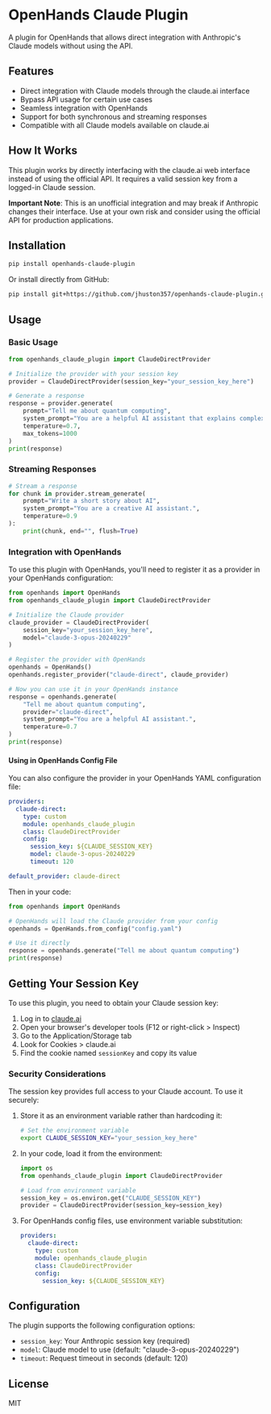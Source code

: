 # OpenHands Claude Plugin

A plugin for OpenHands that allows direct integration with Anthropic's Claude models without using the API.

## Features

- Direct integration with Claude models through the claude.ai interface
- Bypass API usage for certain use cases
- Seamless integration with OpenHands
- Support for both synchronous and streaming responses
- Compatible with all Claude models available on claude.ai

## How It Works

This plugin works by directly interfacing with the claude.ai web interface instead of using the official API. It requires a valid session key from a logged-in Claude session.

**Important Note**: This is an unofficial integration and may break if Anthropic changes their interface. Use at your own risk and consider using the official API for production applications.

## Installation

```bash
pip install openhands-claude-plugin
```

Or install directly from GitHub:

```bash
pip install git+https://github.com/jhuston357/openhands-claude-plugin.git
```

## Usage

### Basic Usage

```python
from openhands_claude_plugin import ClaudeDirectProvider

# Initialize the provider with your session key
provider = ClaudeDirectProvider(session_key="your_session_key_here")

# Generate a response
response = provider.generate(
    prompt="Tell me about quantum computing",
    system_prompt="You are a helpful AI assistant that explains complex topics in simple terms.",
    temperature=0.7,
    max_tokens=1000
)
print(response)
```

### Streaming Responses

```python
# Stream a response
for chunk in provider.stream_generate(
    prompt="Write a short story about AI",
    system_prompt="You are a creative AI assistant.",
    temperature=0.9
):
    print(chunk, end="", flush=True)
```

### Integration with OpenHands

To use this plugin with OpenHands, you'll need to register it as a provider in your OpenHands configuration:

```python
from openhands import OpenHands
from openhands_claude_plugin import ClaudeDirectProvider

# Initialize the Claude provider
claude_provider = ClaudeDirectProvider(
    session_key="your_session_key_here",
    model="claude-3-opus-20240229"
)

# Register the provider with OpenHands
openhands = OpenHands()
openhands.register_provider("claude-direct", claude_provider)

# Now you can use it in your OpenHands instance
response = openhands.generate(
    "Tell me about quantum computing",
    provider="claude-direct",
    system_prompt="You are a helpful AI assistant.",
    temperature=0.7
)
print(response)
```

#### Using in OpenHands Config File

You can also configure the provider in your OpenHands YAML configuration file:

```yaml
providers:
  claude-direct:
    type: custom
    module: openhands_claude_plugin
    class: ClaudeDirectProvider
    config:
      session_key: ${CLAUDE_SESSION_KEY}
      model: claude-3-opus-20240229
      timeout: 120

default_provider: claude-direct
```

Then in your code:

```python
from openhands import OpenHands

# OpenHands will load the Claude provider from your config
openhands = OpenHands.from_config("config.yaml")

# Use it directly
response = openhands.generate("Tell me about quantum computing")
print(response)
```

## Getting Your Session Key

To use this plugin, you need to obtain your Claude session key:

1. Log in to [claude.ai](https://claude.ai)
2. Open your browser's developer tools (F12 or right-click > Inspect)
3. Go to the Application/Storage tab
4. Look for Cookies > claude.ai
5. Find the cookie named `sessionKey` and copy its value

### Security Considerations

The session key provides full access to your Claude account. To use it securely:

1. Store it as an environment variable rather than hardcoding it:
   ```bash
   # Set the environment variable
   export CLAUDE_SESSION_KEY="your_session_key_here"
   ```

2. In your code, load it from the environment:
   ```python
   import os
   from openhands_claude_plugin import ClaudeDirectProvider
   
   # Load from environment variable
   session_key = os.environ.get("CLAUDE_SESSION_KEY")
   provider = ClaudeDirectProvider(session_key=session_key)
   ```

3. For OpenHands config files, use environment variable substitution:
   ```yaml
   providers:
     claude-direct:
       type: custom
       module: openhands_claude_plugin
       class: ClaudeDirectProvider
       config:
         session_key: ${CLAUDE_SESSION_KEY}
   ```

## Configuration

The plugin supports the following configuration options:

- `session_key`: Your Anthropic session key (required)
- `model`: Claude model to use (default: "claude-3-opus-20240229")
- `timeout`: Request timeout in seconds (default: 120)

## License

MIT